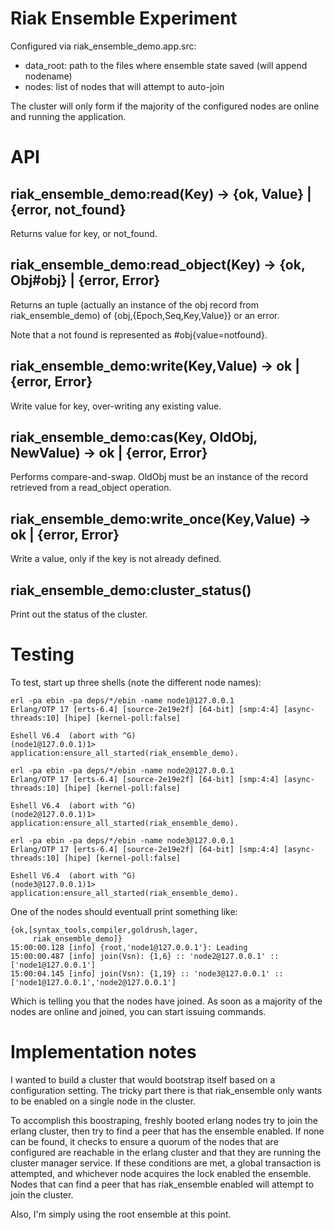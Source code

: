 Riak Ensemble Experiment
========================

Configured via riak_ensemble_demo.app.src:

 - data_root: path to the files where ensemble state saved (will append nodename)
 - nodes: list of nodes that will attempt to auto-join

The cluster will only form if the majority of the configured nodes are online and
running the application.

API
===

riak_ensemble_demo:read(Key) -> {ok, Value} | {error, not_found}
----------------------------------------------------------------
Returns value for key, or not_found.

riak_ensemble_demo:read_object(Key) -> {ok, Obj#obj} | {error, Error}
---------------------------------------------------------------------
Returns an tuple (actually an instance of the obj record from riak_ensemble_demo) of
{obj,{Epoch,Seq,Key,Value}} or an error.

Note that a not found is represented as #obj{value=notfound}.

riak_ensemble_demo:write(Key,Value) -> ok | {error, Error}
----------------------------------------------------------

Write value for key, over-writing any existing value.

riak_ensemble_demo:cas(Key, OldObj, NewValue) -> ok | {error, Error}
--------------------------------------------------------------------

Performs compare-and-swap. OldObj must be an instance of the record retrieved from a read_object operation.

riak_ensemble_demo:write_once(Key,Value) -> ok | {error, Error}
---------------------------------------------------------------

Write a value, only if the key is not already defined.

riak_ensemble_demo:cluster_status()
-----------------------------------

Print out the status of the cluster.

Testing
=======

To test, start up three shells (note the different node names):

```
erl -pa ebin -pa deps/*/ebin -name node1@127.0.0.1
Erlang/OTP 17 [erts-6.4] [source-2e19e2f] [64-bit] [smp:4:4] [async-threads:10] [hipe] [kernel-poll:false]

Eshell V6.4  (abort with ^G)
(node1@127.0.0.1)1>  application:ensure_all_started(riak_ensemble_demo).
```

```
erl -pa ebin -pa deps/*/ebin -name node2@127.0.0.1
Erlang/OTP 17 [erts-6.4] [source-2e19e2f] [64-bit] [smp:4:4] [async-threads:10] [hipe] [kernel-poll:false]

Eshell V6.4  (abort with ^G)
(node2@127.0.0.1)1>  application:ensure_all_started(riak_ensemble_demo).
```

```
erl -pa ebin -pa deps/*/ebin -name node3@127.0.0.1
Erlang/OTP 17 [erts-6.4] [source-2e19e2f] [64-bit] [smp:4:4] [async-threads:10] [hipe] [kernel-poll:false]

Eshell V6.4  (abort with ^G)
(node3@127.0.0.1)1>  application:ensure_all_started(riak_ensemble_demo).
```

One of the nodes should eventuall print something like:
```
{ok,[syntax_tools,compiler,goldrush,lager,
     riak_ensemble_demo]}
15:00:00.128 [info] {root,'node1@127.0.0.1'}: Leading
15:00:00.487 [info] join(Vsn): {1,6} :: 'node2@127.0.0.1' :: ['node1@127.0.0.1']
15:00:04.145 [info] join(Vsn): {1,19} :: 'node3@127.0.0.1' :: ['node1@127.0.0.1','node2@127.0.0.1']
```

Which is telling you that the nodes have joined. As soon as a majority of the
nodes are online and joined, you can start issuing commands.

Implementation notes
====================

I wanted to build a cluster that would bootstrap itself based on a configuration
setting. The tricky part there is that riak_ensemble only wants to be enabled
on a single node in the cluster.

To accomplish this boostraping, freshly booted erlang nodes try to join the
erlang cluster, then try to find a peer that has the ensemble enabled. If none
can be found, it checks to ensure a quorum of the nodes that are configured are
reachable in the erlang cluster and that they are running the cluster manager
service. If these conditions are met, a global transaction is attempted, and
whichever node acquires the lock enabled the ensemble. Nodes that can find a
peer that has riak_ensemble enabled will attempt to join the cluster.

Also, I'm simply using the root ensemble at this point.